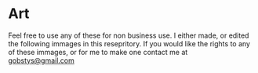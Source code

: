 # Art
Feel free to use any of these for non business use. I either made, or edited the following immages in this resepritory. If you would like the rights to any of these immages, or for me to make one contact me at gobstys@gmail.com
